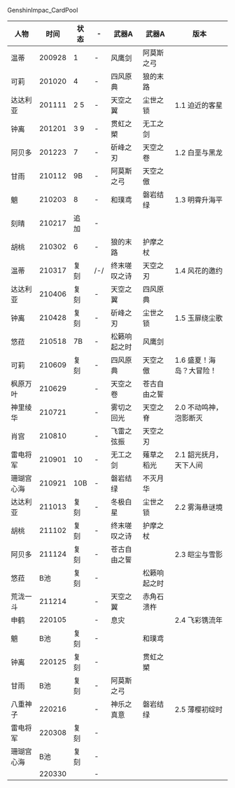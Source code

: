 GenshinImpac_CardPool|人物|时间|状态|-|武器A|武器A|版本||----|----|----|----|----|----|----||温蒂|200928|1|-|风鹰剑|阿莫斯之弓|||可莉|201020|4|-|四风原典|狼的末路|||达达利亚|201111|2 5|-|天空之翼|尘世之锁|1.1 迫近的客星||钟离|201201|3 9|-|贯虹之槊|无工之剑|||阿贝多|201223|7|-|斫峰之刃|天空之卷|1.2 白垩与黑龙||甘雨|210112|9B|-|阿莫斯之弓|天空之傲|||魈|210203|8|-|和璞鸢|磐岩结绿|1.3 明霄升海平||刻晴|210217|追加|-|||||胡桃|210302|6|-|狼的末路|护摩之杖|||温蒂|210317|复刻|/-/|终末嗟叹之诗|天空之刃|1.4 风花的邀约||达达利亚|210406|复刻|-|天空之翼|四风原典|||钟离|210428|复刻|-|斫峰之刃|尘世之锁|1.5 玉扉绕尘歌||悠菈|210518|7B|-|松籁响起之时|风鹰剑|||可莉|210609|复刻|-|四风原典|天空之傲|1.6 盛夏！海岛？大冒险！||枫原万叶|210629||-|天空之卷|苍古自由之誓|||神里绫华|210721||-|雾切之回光|天空之脊|2.0 不动鸣神，泡影断灭||肖宫|210810||-|飞雷之弦振|天空之刃|||雷电将军|210901|10|-|无工之剑|薙草之稻光|2.1 韶光抚月，天下人间||珊瑚宫心海|210921|10B|-|磐岩结绿|不灭月华|||达达利亚|211013|复刻|-|冬极白星|尘世之锁|2.2 雾海悬谜境||胡桃|211102|复刻|-|终末嗟叹之诗|护摩之杖|||阿贝多|211124|复刻|-|苍古自由之誓||2.3 皑尘与雪影||悠菈|B池|复刻|-||松籁响起之时|||荒泷一斗|211214||-|天空之翼|赤角石溃杵|||申鹤|220105||-|息灾||2.4 飞彩镌流年||魈|B池|复刻|-||和璞鸢|||钟离|220125|复刻|-||贯虹之槊|||甘雨|B池|复刻|-|阿莫斯之弓||||八重神子|220216||-|神乐之真意|磐岩结绿|2.5 薄樱初绽时||雷电将军|220308|复刻|-|||||珊瑚宫心海|B池|复刻|-||||||220330||-||||